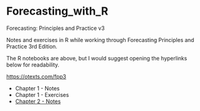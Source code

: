 # Forecasting_with_R
Forecasting: Principles and Practice v3

Notes and exercises in R while working through Forecasting Principles and Practice 3rd Edition. 

The R notebooks are above, but I would suggest opening the hyperlinks below for readability.

https://otexts.com/fpp3

* Chapter 1 - Notes
* Chapter 1 - Exercises
* [Chapter 2 - Notes](https://dancassin.github.io/Forecasting_with_R/Chapter-02-Notes.html)
